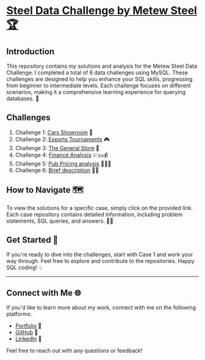 # [Steel Data Challenge by Metew Steel 🏆](https://steeldata.org.uk/sql.html)

## Introduction

This repository contains my solutions and analysis for the Metew Steel Data Challenge. I completed a total of 6 data challenges using MySQL. These challenges are designed to help you enhance your SQL skills, progressing from beginner to intermediate levels. Each challenge focuses on different scenarios, making it a comprehensive learning experience for querying databases. 🚀

## Challenges

1. Challenge 1: [Cars Showroom](https://github.com/harshali-2001/Steel_Data_Challenge/blob/main/case%201%20cars/README.MD) 🚗
2. Challenge 2: [Esports Tournaments]() 🎮
3. Challenge 3: [The General Store]() 🛒
4. Challenge 4: [Finance Analysis]() 💹💴💰
5. Challenge 5: [Pub Pricing analysis]() 🍷🍺🍻
6. Challenge 6: [Brief description]() 🤷‍♂️

   
## How to Navigate 🗺️

To view the solutions for a specific case, simply click on the provided link. Each case repository contains detailed information, including problem statements, SQL queries, and answers. 🕵️‍♂️

## Get Started 🚀

If you're ready to dive into the challenges, start with Case 1 and work your way through. Feel free to explore and contribute to the repositories. Happy SQL coding! 💡

---


## Connect with Me 🌐

If you'd like to learn more about my work, connect with me on the following platforms:
- [Portfolio](https://harshali-2001.github.io/HarshaliPortfolio/) 📌
- [GitHub](https://github.com/harshali-2001) 🐙
- [LinkedIn](https://www.linkedin.com/in/harshalihood/) 📎

Feel free to reach out with any questions or feedback! 

